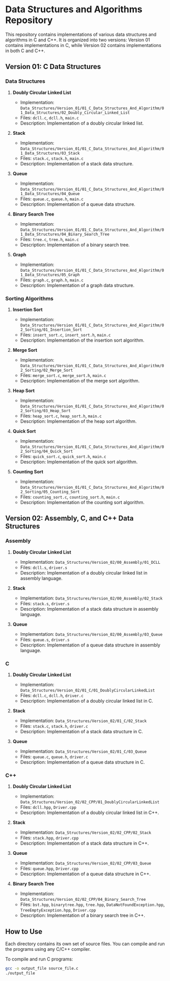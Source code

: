 # Data Structures and Algorithms Repository

This repository contains implementations of various data structures and algorithms in C and C++. It is organized into two versions: Version 01 contains implementations in C, while Version 02 contains implementations in both C and C++.

## Version 01: C Data Structures

### Data Structures

1. **Doubly Circular Linked List**
   - Implementation: `Data_Structures/Version_01/01_C_Data_Structures_And_Algorithm/01_Data_Structures/02_Doubly_Circular_Linked_List`
   - Files: `dcll.c`, `dcll.h`, `main.c`
   - Description: Implementation of a doubly circular linked list.

2. **Stack**
   - Implementation: `Data_Structures/Version_01/01_C_Data_Structures_And_Algorithm/01_Data_Structures/03_Stack`
   - Files: `stack.c`, `stack.h`, `main.c`
   - Description: Implementation of a stack data structure.

3. **Queue**
   - Implementation: `Data_Structures/Version_01/01_C_Data_Structures_And_Algorithm/01_Data_Structures/04_Queue`
   - Files: `queue.c`, `queue.h`, `main.c`
   - Description: Implementation of a queue data structure.

4. **Binary Search Tree**
   - Implementation: `Data_Structures/Version_01/01_C_Data_Structures_And_Algorithm/01_Data_Structures/04_Binary_Search_Tree`
   - Files: `tree.c`, `tree.h`, `main.c`
   - Description: Implementation of a binary search tree.

5. **Graph**
   - Implementation: `Data_Structures/Version_01/01_C_Data_Structures_And_Algorithm/01_Data_Structures/05_Graph`
   - Files: `graph.c`, `graph.h`, `main.c`
   - Description: Implementation of a graph data structure.

### Sorting Algorithms

1. **Insertion Sort**
   - Implementation: `Data_Structures/Version_01/01_C_Data_Structures_And_Algorithm/02_Sorting/01_Insertion_Sort`
   - Files: `insert_sort.c`, `insert_sort.h`, `main.c`
   - Description: Implementation of the insertion sort algorithm.

2. **Merge Sort**
   - Implementation: `Data_Structures/Version_01/01_C_Data_Structures_And_Algorithm/02_Sorting/02_Merge_Sort`
   - Files: `merge_sort.c`, `merge_sort.h`, `main.c`
   - Description: Implementation of the merge sort algorithm.

3. **Heap Sort**
   - Implementation: `Data_Structures/Version_01/01_C_Data_Structures_And_Algorithm/02_Sorting/03_Heap_Sort`
   - Files: `heap_sort.c`, `heap_sort.h`, `main.c`
   - Description: Implementation of the heap sort algorithm.

4. **Quick Sort**
   - Implementation: `Data_Structures/Version_01/01_C_Data_Structures_And_Algorithm/02_Sorting/04_Quick_Sort`
   - Files: `quick_sort.c`, `quick_sort.h`, `main.c`
   - Description: Implementation of the quick sort algorithm.

5. **Counting Sort**
   - Implementation: `Data_Structures/Version_01/01_C_Data_Structures_And_Algorithm/02_Sorting/05_Counting_Sort`
   - Files: `counting_sort.c`, `counting_sort.h`, `main.c`
   - Description: Implementation of the counting sort algorithm.

## Version 02: Assembly, C, and C++ Data Structures

### Assembly

1. **Doubly Circular Linked List**
   - Implementation: `Data_Structures/Version_02/00_Assembly/01_DCLL`
   - Files: `dcll.s`, `driver.s`
   - Description: Implementation of a doubly circular linked list in assembly language.

2. **Stack**
   - Implementation: `Data_Structures/Version_02/00_Assembly/02_Stack`
   - Files: `stack.s`, `driver.s`
   - Description: Implementation of a stack data structure in assembly language.

3. **Queue**
   - Implementation: `Data_Structures/Version_02/00_Assembly/03_Queue`
   - Files: `queue.s`, `driver.s`
   - Description: Implementation of a queue data structure in assembly language.

### C

1. **Doubly Circular Linked List**
   - Implementation: `Data_Structures/Version_02/01_C/01_DoublyCircularLinkedList`
   - Files: `dcll.c`, `dcll.h`, `driver.c`
   - Description: Implementation of a doubly circular linked list in C.

2. **Stack**
   - Implementation: `Data_Structures/Version_02/01_C/02_Stack`
   - Files: `stack.c`, `stack.h`, `driver.c`
   - Description: Implementation of a stack data structure in C.

3. **Queue**
   - Implementation: `Data_Structures/Version_02/01_C/03_Queue`
   - Files: `queue.c`, `queue.h`, `driver.c`
   - Description: Implementation of a queue data structure in C.

### C++

1. **Doubly Circular Linked List**
   - Implementation: `Data_Structures/Version_02/02_CPP/01_DoublyCircularLinkedList`
   - Files: `dcll.hpp`, `Driver.cpp`
   - Description: Implementation of a doubly circular linked list in C++.

2. **Stack**
   - Implementation: `Data_Structures/Version_02/02_CPP/02_Stack`
   - Files: `stack.hpp`, `driver.cpp`
   - Description: Implementation of a stack data structure in C++.

3. **Queue**
   - Implementation: `Data_Structures/Version_02/02_CPP/03_Queue`
   - Files: `queue.hpp`, `Driver.cpp`
   - Description: Implementation of a queue data structure in C++.

4. **Binary Search Tree**
   - Implementation: `Data_Structures/Version_02/02_CPP/04_Binary_Search_Tree`
   - Files: `bst.hpp`, `binarytree.hpp`, `tree.hpp`, `DataNotFoundException.hpp`, `TreeEmptyException.hpp`, `Driver.cpp`
   - Description: Implementation of a binary search tree in C++.

## How to Use

Each directory contains its own set of source files. You can compile and run the programs using any C/C++ compiler.

To compile and run C programs:
```bash
gcc -o output_file source_file.c
./output_file
